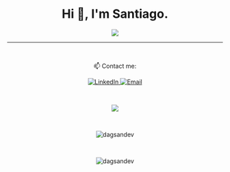 <h1 align="center">Hi 👋, I'm Santiago.</h1>
<p align="center">
  <a href="https://dagsan.dev">
    <img src="https://www.dagsan.dev/img/argentina-icon.webp">
  </a>
</p>
<hr>

<br>

<p align="center">
  📫 Contact me:
</p>

<p align="center">
  <a href="https://www.linkedin.com/in/dagliosantiago/">
    <img src="https://img.shields.io/badge/LinkedIn-0077B5?style=for-the-badge&logo=linkedin&logoColor=white" alt="LinkedIn">
  </a>
  <a href="mailto:santidaglio@gmail.com">
    <img src="https://img.shields.io/badge/Email-006aff?style=for-the-badge&logo=maildotru&logoColor=white&color=red" alt="Email">
  </a>
</p>

<br>

<p align="center">
  <a href="https://skillicons.dev">
    <img src="https://skillicons.dev/icons?i=html,css,bootstrap,tailwind,js,ts,angular,astro,java,spring,mysql,postgres,postman,docker,git,github&theme=dark&perline=4" />
  </a>
</p>

<br>

<p align="center" ><img src="https://github-readme-stats.vercel.app/api/top-langs?username=dagsandev&show_icons=true&locale=en&layout=compact" alt="dagsandev" /></p>

<br>

<p align="center"> <img src="https://komarev.com/ghpvc/?username=dagsandev&label=Profile%20views&color=0e75b6&style=flat" alt="dagsandev" /> </p>
